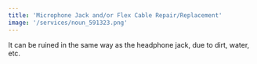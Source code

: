 ```yaml
---
title: 'Microphone Jack and/or Flex Cable Repair/Replacement'
image: '/services/noun_591323.png'
---
```


It can be ruined in the same way as the headphone jack, due to dirt, water, etc.
